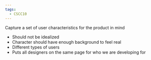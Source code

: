 ```yaml
---
tags:
  - CSCC10
---
```

Capture a set of user characteristics for the product in mind
- Should not be idealized
- Character should have enough background to feel real
- Different types of users
- Puts all designers on the same page for who we are developing for